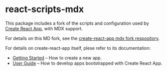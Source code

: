 # react-scripts-mdx

This package includes a fork of the scripts and configuration used by [Create React App](https://github.com/facebook/create-react-app), with MDX support.<br>

For details on this MD fork, see the [create-react-app mdx fork respository](https://github.com/jamesknelson/create-react-app/tree/mdx).

For details on create-react-app itself, plese refer to its documentation:

- [Getting Started](https://facebook.github.io/create-react-app/docs/getting-started) – How to create a new app.
- [User Guide](https://facebook.github.io/create-react-app/) – How to develop apps bootstrapped with Create React App.
